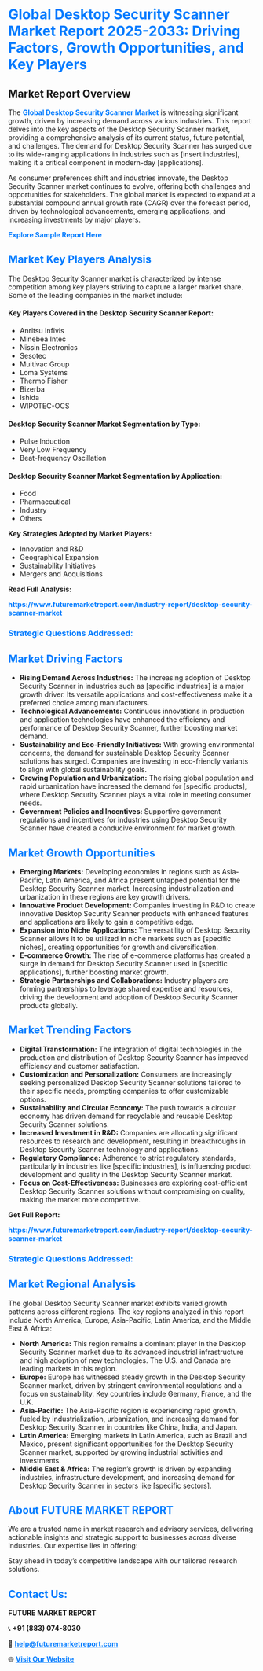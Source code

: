 <h1 style="color: #007BFF;">Global Desktop Security Scanner Market Report 2025-2033: Driving Factors, Growth Opportunities, and Key Players</h1>

<section id="overview">
<h2>Market Report Overview</h2>
<p>The <a href="https://www.futuremarketreport.com/industry-report/desktop-security-scanner-market" style="color: #007BFF; text-decoration: none;"><strong>Global Desktop Security Scanner Market</strong></a> is witnessing significant growth, driven by increasing demand across various industries. This report delves into the key aspects of the Desktop Security Scanner market, providing a comprehensive analysis of its current status, future potential, and challenges. The demand for Desktop Security Scanner has surged due to its wide-ranging applications in industries such as [insert industries], making it a critical component in modern-day [applications].</p>
<p>As consumer preferences shift and industries innovate, the Desktop Security Scanner market continues to evolve, offering both challenges and opportunities for stakeholders. The global market is expected to expand at a substantial compound annual growth rate (CAGR) over the forecast period, driven by technological advancements, emerging applications, and increasing investments by major players.</p>
</section>

<section id="overview">
<p><a href="https://www.futuremarketreport.com/request-sample/reportId=45512" style="color: #007BFF; text-decoration: none;"><strong>Explore Sample Report Here</strong></a></p>
</section>

<section id="key-players">
<h2 style="color: #007BFF;">Market Key Players Analysis</h2>
<p>The Desktop Security Scanner market is characterized by intense competition among key players striving to capture a larger market share. Some of the leading companies in the market include:</p>
<h4>Key Players Covered in the Desktop Security Scanner Report:</h4>
<ul><li>Anritsu Infivis</li><li>Minebea Intec</li><li>Nissin Electronics</li><li>Sesotec</li><li>Multivac Group</li><li>Loma Systems</li><li>Thermo Fisher</li><li>Bizerba</li><li>Ishida</li><li>WIPOTEC-OCS</li></ul>
<h4>Desktop Security Scanner Market Segmentation by Type:</h4>
<ul><li>Pulse Induction</li><li>Very Low Frequency</li><li>Beat-frequency Oscillation</li></ul>

<h4>Desktop Security Scanner Market Segmentation by Application:</h4>
<ul><li>Food</li><li>Pharmaceutical</li><li>Industry</li><li>Others</li></ul>
<p><strong>Key Strategies Adopted by Market Players:</strong></p>
<ul>
<li>Innovation and R&D</li>
<li>Geographical Expansion</li>
<li>Sustainability Initiatives</li>
<li>Mergers and Acquisitions</li>
</ul>
</section>

<section>
<p><strong>Read Full Analysis: </strong></p><a href="https://www.futuremarketreport.com/industry-report/desktop-security-scanner-market" style="color: #007BFF; text-decoration: none;"><strong>https://www.futuremarketreport.com/industry-report/desktop-security-scanner-market</strong></a>
<h3 style="color: #007BFF;">Strategic Questions Addressed:</h3>
</section>

<section id="driving-factors">
<h2 style="color: #007BFF;">Market Driving Factors</h2>
<ul>
<li><strong>Rising Demand Across Industries:</strong> The increasing adoption of Desktop Security Scanner in industries such as [specific industries] is a major growth driver. Its versatile applications and cost-effectiveness make it a preferred choice among manufacturers.</li>
<li><strong>Technological Advancements:</strong> Continuous innovations in production and application technologies have enhanced the efficiency and performance of Desktop Security Scanner, further boosting market demand.</li>
<li><strong>Sustainability and Eco-Friendly Initiatives:</strong> With growing environmental concerns, the demand for sustainable Desktop Security Scanner solutions has surged. Companies are investing in eco-friendly variants to align with global sustainability goals.</li>
<li><strong>Growing Population and Urbanization:</strong> The rising global population and rapid urbanization have increased the demand for [specific products], where Desktop Security Scanner plays a vital role in meeting consumer needs.</li>
<li><strong>Government Policies and Incentives:</strong> Supportive government regulations and incentives for industries using Desktop Security Scanner have created a conducive environment for market growth.</li>
</ul>
</section>

<section id="growth-opportunities">
<h2 style="color: #007BFF;">Market Growth Opportunities</h2>
<ul>
<li><strong>Emerging Markets:</strong> Developing economies in regions such as Asia-Pacific, Latin America, and Africa present untapped potential for the Desktop Security Scanner market. Increasing industrialization and urbanization in these regions are key growth drivers.</li>
<li><strong>Innovative Product Development:</strong> Companies investing in R&D to create innovative Desktop Security Scanner products with enhanced features and applications are likely to gain a competitive edge.</li>
<li><strong>Expansion into Niche Applications:</strong> The versatility of Desktop Security Scanner allows it to be utilized in niche markets such as [specific niches], creating opportunities for growth and diversification.</li>
<li><strong>E-commerce Growth:</strong> The rise of e-commerce platforms has created a surge in demand for Desktop Security Scanner used in [specific applications], further boosting market growth.</li>
<li><strong>Strategic Partnerships and Collaborations:</strong> Industry players are forming partnerships to leverage shared expertise and resources, driving the development and adoption of Desktop Security Scanner products globally.</li>
</ul>
</section>

<section id="trending-factors">
<h2 style="color: #007BFF;">Market Trending Factors</h2>
<ul>
<li><strong>Digital Transformation:</strong> The integration of digital technologies in the production and distribution of Desktop Security Scanner has improved efficiency and customer satisfaction.</li>
<li><strong>Customization and Personalization:</strong> Consumers are increasingly seeking personalized Desktop Security Scanner solutions tailored to their specific needs, prompting companies to offer customizable options.</li>
<li><strong>Sustainability and Circular Economy:</strong> The push towards a circular economy has driven demand for recyclable and reusable Desktop Security Scanner solutions.</li>
<li><strong>Increased Investment in R&D:</strong> Companies are allocating significant resources to research and development, resulting in breakthroughs in Desktop Security Scanner technology and applications.</li>
<li><strong>Regulatory Compliance:</strong> Adherence to strict regulatory standards, particularly in industries like [specific industries], is influencing product development and quality in the Desktop Security Scanner market.</li>
<li><strong>Focus on Cost-Effectiveness:</strong> Businesses are exploring cost-efficient Desktop Security Scanner solutions without compromising on quality, making the market more competitive.</li>
</ul>
</section>

<section>
<p><strong>Get Full Report: </strong></p><a href="https://www.futuremarketreport.com/industry-report/desktop-security-scanner-market" style="color: #007BFF; text-decoration: none;"><strong>https://www.futuremarketreport.com/industry-report/desktop-security-scanner-market</strong></a>
<h3 style="color: #007BFF;">Strategic Questions Addressed:</h3>
</section>


<section id="regional-analysis">
<h2 style="color: #007BFF;">Market Regional Analysis</h2>
<p>The global Desktop Security Scanner market exhibits varied growth patterns across different regions. The key regions analyzed in this report include North America, Europe, Asia-Pacific, Latin America, and the Middle East & Africa:</p>
<ul>
<li><strong>North America:</strong> This region remains a dominant player in the Desktop Security Scanner market due to its advanced industrial infrastructure and high adoption of new technologies. The U.S. and Canada are leading markets in this region.</li>
<li><strong>Europe:</strong> Europe has witnessed steady growth in the Desktop Security Scanner market, driven by stringent environmental regulations and a focus on sustainability. Key countries include Germany, France, and the U.K.</li>
<li><strong>Asia-Pacific:</strong> The Asia-Pacific region is experiencing rapid growth, fueled by industrialization, urbanization, and increasing demand for Desktop Security Scanner in countries like China, India, and Japan.</li>
<li><strong>Latin America:</strong> Emerging markets in Latin America, such as Brazil and Mexico, present significant opportunities for the Desktop Security Scanner market, supported by growing industrial activities and investments.</li>
<li><strong>Middle East & Africa:</strong> The region’s growth is driven by expanding industries, infrastructure development, and increasing demand for Desktop Security Scanner in sectors like [specific sectors].</li>
</ul>
</section>

<footer>
<h2 style="color: #007BFF;">About FUTURE MARKET REPORT</h2>
<p>We are a trusted name in market research and advisory services, delivering actionable insights and strategic support to businesses across diverse industries. Our expertise lies in offering:</p>

<p>Stay ahead in today’s competitive landscape with our tailored research solutions.</p>

<h2 style="color: #007BFF;">Contact Us:</h2>
<p><strong>FUTURE MARKET REPORT</strong></p>
<p>📞 <strong>+91 (883) 074-8030</strong></p>
<p>📧 <strong><a href="mailto:help@futuremarketreport.com" style="color: #007BFF;">help@futuremarketreport.com</a></strong></p>
<p>🌐 <strong><a href="https://www.futuremarketreport.com/" style="color: #007BFF;">Visit Our Website</a></strong></p>
</footer>